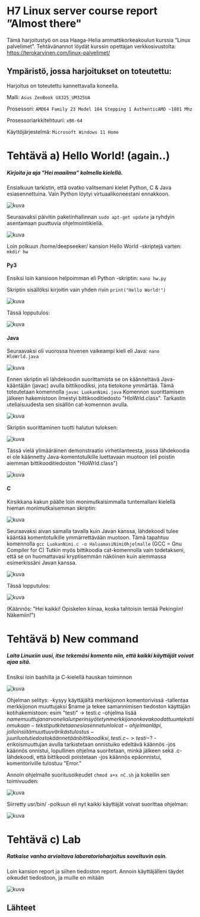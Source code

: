 # H7 Linux server course report ”Almost there"

Tämä harjoitustyö on osa Haaga-Helia ammattikorkeakoulun kurssia ”Linux palvelimet”. 
Tehtävänannot löydät kurssin opettajan verkkosivustolta: https://terokarvinen.com/linux-palvelimet/

## Ympäristö, jossa harjoitukset on toteutettu:

Harjoitus on toteutettu kannettavalla koneella.

Malli: `Asus ZenBook UX325_UM325UA`

Prosessori: `AMD64 Family 23 Model 104 Stepping 1 AuthenticAMD ~1801 Mhz`

Prosessoriarkkitehtuuri: `x86-64`

Käyttöjärjestelmä: `Microsoft Windows 11 Home`


# Tehtävä a) Hello World! (again..)
##### Kirjoita ja aja "Hei maailma" kolmella kielellä.

Ensialkuun tarkistin, että ovatko valitsemani kielet Python, C & Java esiasennettuina. Vain Python löytyi virtuaalikoneestani ennakkoon.

![kuva](https://github.com/user-attachments/assets/28abb3db-6ed1-414b-9806-287c90f5e3ca)

Seuraavaksi päivitin paketinhallinnan ``sudo apt-get update`` ja ryhdyin asentamaan puuttuvia ohjelmointikieliä.

![kuva](https://github.com/user-attachments/assets/71d54693-4de5-4a53-8cbb-43bbddd3bf8a)

Loin polkuun /home/deepseeker/ kansion Hello World -skriptejä varten: ``mkdir hw``

#### Py3

Ensiksi loin kansioon helpoimman eli Python -skriptin: ``nano hw.py``

Skriptin sisällöksi kirjoitin vain yhden rivin ``print("Hello World!")``

![kuva](https://github.com/user-attachments/assets/8f31017e-6d64-49c6-aab2-76312edd6d86)

Tässä lopputulos:

![kuva](https://github.com/user-attachments/assets/4886b0a7-938d-4f0b-8949-b15293e599fd)

#### Java

Seuraavaksi oli vuorossa hivenen vaikeampi kieli eli Java: ``nano HloWrld.java``

![kuva](https://github.com/user-attachments/assets/8b59956d-3584-4d22-ba96-48bb7098b0f0)

Ennen skriptin eli lähdekoodin suorittamista se on käännettävä Java-kääntäjän (javac) avulla bittikoodiksi, jota tietokone ymmärtää. Tämä toteutetaan komennolla ``javac LuokanNimi.java``
Komennon suorittamisen jälkeen hakemistoon ilmestyi bittikooditiedosto "HloWrld.class". Tarkastin uteliaisuudesta sen sisällön cat-komennon avulla.

![kuva](https://github.com/user-attachments/assets/4d3454d1-6e6b-4fd3-8295-9b5a4cc20456)

Skriptin suorittaminen tuotti halutun tuloksen:

![kuva](https://github.com/user-attachments/assets/07f4413b-9413-4229-b50b-cb8bf40313a6)

Tässä vielä ylimääräinen demonstraatio virhetilanteesta, jossa lähdekoodia ei ole käännetty Java-komentotulkille luettavaan muotoon (eli poistin aiemman bittikooditiedoston "HloWrld.class")

![kuva](https://github.com/user-attachments/assets/75f66949-1518-4c38-9791-abe874226ad6)

#### C

Kirsikkana kakun päälle loin monimutkaisimmalla tuntemallani kielellä hieman monimutkaisemman skriptin: 

![kuva](https://github.com/user-attachments/assets/55b84178-c351-43ab-9fea-3368853086a9)

Seuraavaksi aivan samalla tavalla kuin Javan kanssa, lähdekoodi tulee kääntää komentotulkille ymmärrettävään muotoon. Tämä tapahtuu komennolla ``gcc LuokanNimi.c -o HaluamasiNimiOhjelmalle`` (GCC = Gnu Compiler for C)
Tutkin myös bittikoodia cat-komennolla vain todetakseni, että se on huomattavasi kryptisemmän näköinen kuin aiemmassa esimerkissäni Javan kanssa.

![kuva](https://github.com/user-attachments/assets/31df39ea-b49e-4f5e-a3ca-44332535d4e8)

Tässä lopputulos:

![kuva](https://github.com/user-attachments/assets/b48e44b7-4474-469d-82cf-be1e9703accb)

(Käännös: "Hei kaikki! Opiskelen kiinaa, koska tahtoisin lentää Pekingiin! Näkemiin!")

# Tehtävä b) New command
##### Laita Linuxiin uusi, itse tekemäsi komento niin, että kaikki käyttäjät voivat ajaa sitä.

Ensiksi loin bashilla ja C-kielellä hauskan toiminnon

![kuva](https://github.com/user-attachments/assets/8fe8cdcd-d383-4d89-90cb-d0fdfe52b8dc)

Ohjelman selitys:
-kysyy käyttäjältä merkkijonon komentorivissä
-tallentaa merkkijonon muuttujaksi $name ja tekee samannimisen tiedoston käyttäjän kotihakemistoon: esim "testi" -> testi.c
-ohjelma lisää $name muuttujan arvon eli alunperin syötetyn merkkijonon kovakoodattuun tekstiin mukaan
-teksti putkitetaan esiasennetun lolcat -ohjelman läpi, jolloin siitä muuttuu värikäs tulostus
-juuri luotu tiedosto käännetään bittikoodiksi, testi.c -> testi
-$? -erikoismuuttujan avulla tarkistetaan onnistuiko edeltävä käännös
-jos käännös onnistui, lopullinen ohjelma suoritetaan, minkä jälkeen sekä .c-lähdekoodi, että bittikoodi poistetaan
-jos käännös epäonnistui, komentoriville tulostuu "Error."

Annoin ohjelmalle suoritusoikeudet ``chmod a+x nC.sh`` ja kokeilin sen toimivuuden:

![kuva](https://github.com/user-attachments/assets/7a2ebeae-6ba3-4a67-b3bd-44a9f53a2218)

Siirretty usr/bin/ -polkuun eli nyt kaikki käyttäjät voivat suorittaa ohjelman:

![kuva](https://github.com/user-attachments/assets/527054a1-8525-4875-87e7-424aef22de49)


# Tehtävä c) Lab
##### Ratkaise vanha arvioitava laboratorioharjoitus soveltuvin osin.

Loin kansion report ja siihen tiedoston report. Annoin käyttäjälleni täydet oikeudet tiedostoon, ja muille en mitään

![kuva](https://github.com/user-attachments/assets/67699f0d-a788-4ea2-b0e4-747e903236dd)



## Lähteet


